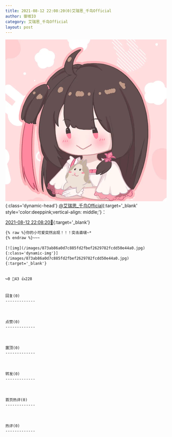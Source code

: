 ```yaml
---
title: 2021-08-12 22:08:20(0)艾瑞思_千鸟Official
author: 御坂IO
category: 艾瑞思_千鸟Official
layout: post
---
```


![img](/images/7e08840c56f251de28bdf766b647bd5fe9a5d50a.jpg){:class='dynamic-head'}
[@艾瑞思_千鸟Official](https://space.bilibili.com/1090010845/dynamic){:target='_blank' style='color:deeppink;vertical-align: middle;'}：

[2021-08-12 22:08:20🔗](https://t.bilibili.com/558083325982032943){:target='_blank'}

~~~
{% raw %}你的小可爱突然出现！！！突击直啵~*
{% endraw %}~~~

[![img](/images/873ab86a0d7c885fd2fbef2629782fcdd50e44a0.jpg){:class='dynamic-img'}](/images/873ab86a0d7c885fd2fbef2629782fcdd50e44a0.jpg){:target='_blank'}


↪️0 💬43 👍228


回复(0)
-------------



点赞(0)
-------------



置顶(0)
-------------



转发(0)
-------------



首页热评(0)
-------------



热评(0)
-------------



